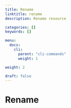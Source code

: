 ```yaml
---
title: Rename
linktitle: rename
description: Rename resource

categories: []
keywords: []

menu:
  docs:
    cli:
      parent: "cli-commands"
      weight: 1

weight: 2

draft: false
---
```


# Rename
